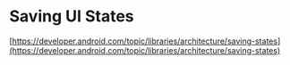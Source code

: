 # Saving UI States

[https://developer.android.com/topic/libraries/architecture/saving-states](https://developer.android.com/topic/libraries/architecture/saving-states)

